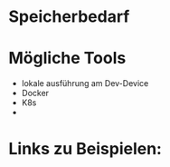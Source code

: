 <h1>Speicherbedarf</h1>


# Mögliche Tools
- lokale ausführung am Dev-Device
- Docker
- K8s
- 

# Links zu Beispielen: